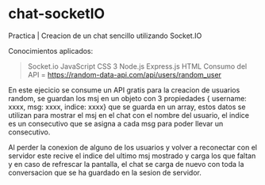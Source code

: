 # chat-socketIO
Practica | Creacion de un chat sencillo utilizando Socket.IO

Conocimientos aplicados:
> Socket.io
> JavaScript
> CSS 3
> Node.js
> Express.js
> HTML
> Consumo del API = https://random-data-api.com/api/users/random_user

En este ejecicio se consume un API gratis para la creacion de usuarios random, se guardan los msj en un objeto con 3 propiedades { username: xxxx, msg: xxxx, indice: xxxx} que se guarda en un array, estos datos se utilizan para mostrar el msj en el chat con el nombre del usuario, el indice es un consecutivo que se asigna a cada msg para poder llevar un consecutivo. 

Al perder la conexion de alguno de los usuarios y volver a reconectar con el servidor este recive el indice del ultimo msj mostrado y carga los que faltan y en caso de refrescar la pantalla, el chat se carga de nuevo con toda la conversacion que se ha guardado en la sesion de servidor.

